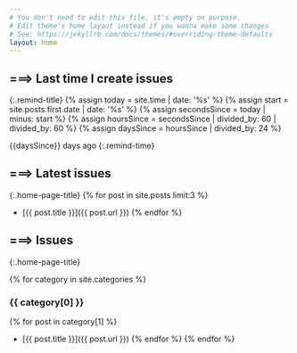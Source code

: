 ```yaml
---
# You don't need to edit this file, it's empty on purpose.
# Edit theme's home layout instead if you wanna make some changes
# See: https://jekyllrb.com/docs/themes/#overriding-theme-defaults
layout: home
---
```

<!--
<script type='text/javascript'>
  window.onload = evt => {
    var colors = {
      rails: '#F2B400',
      github: '#9966CC'
    }
    console.log(colors['rails'])
    var items = ['#F2B400', '#9966CC', '#A4C639', '#89CFF0', '#B0BF1A', '#C9FFE5']
    document.querySelectorAll('.img-thumb').forEach(function(element) {
      var item = items[Math.floor(Math.random()*items.length)];
      element.style.background = item
    });
  };
</script> -->

<!-- <div class="top-post">
  <ul>
    {% for post in site.posts %}
      <li>
        <span class="entry-date"><time datetime="{{ post.date | date_to_xmlschema }}" itemprop="datePublished">{{ post.date | date_to_string }} --- </time></span>
        <a class='post-title' href="{{ post.url }}">{{ post.title }}</a>
      </li>
    {% endfor %}
  </ul>
</div> -->
## ===> Last time I create issues
{:.remind-title}
{% assign today = site.time | date: '%s' %}
{% assign start = site.posts.first.date | date: '%s' %}
{% assign secondsSince = today | minus: start %}
{% assign hoursSince = secondsSince | divided_by: 60 | divided_by: 60     %}
{% assign daysSince = hoursSince | divided_by: 24  %}

{{daysSince}} days ago
{:.remind-time}


## ===> Latest issues
{:.home-page-title}
{% for post in site.posts limit:3 %}
  - [{{ post.title }}]({{ post.url }})
{% endfor %}


## ===> Issues
{:.home-page-title}

{% for category in site.categories %}
### {{ category[0] }}
{% for post in category[1] %}
  - [{{ post.title }}]({{ post.url }})
{% endfor %}
{% endfor %}
